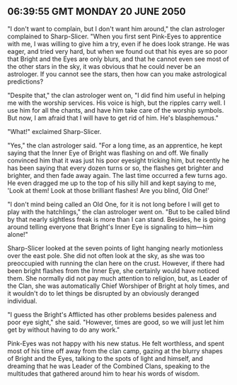 ## 06:39:55 GMT MONDAY 20 JUNE 2050
"I don't want to complain, but I don't want him around," the clan astrologer complained to Sharp-Slicer. "When you first sent Pink-Eyes to apprentice with me, I was willing to give him a try, even if he does look strange. He was eager, and tried very hard, but when we found out that his eyes are so poor that Bright and the Eyes are only blurs, and that he cannot even see most of the other stars in the sky, it was obvious that he could never be an astrologer. If you cannot see the stars, then how can you make astrological predictions?

"Despite that," the clan astrologer went on, "I did find him useful in helping me with the worship services. His voice is high, but the ripples carry well. I use him for all the chants, and have him take care of the worship symbols. But now, I am afraid that I will have to get rid of him. He's blasphemous."

"What!" exclaimed Sharp-Slicer.

"Yes," the clan astrologer said. "For a long time, as an apprentice, he kept saying that the Inner Eye of Bright was flashing on and off. We finally convinced him that it was just his poor eyesight tricking him, but recently he has been saying that every dozen turns or so, the flashes get brighter and brighter, and then fade away again. The last time occurred a few turns ago. He even dragged me up to the top of his silly hill and kept saying to me, 'Look at them! Look at those brilliant flashes! Are you blind, Old One!'

"I don't mind being called an Old One, for it is not long before I will get to play with the hatchlings," the clan astrologer went on. "But to be called blind by that nearly sightless freak is more than I can stand. Besides, he is going around telling everyone that Bright's Inner Eye is signaling to him&mdash;him alone!"

Sharp-Slicer looked at the seven points of light hanging nearly motionless over the east pole. She did not often look at the sky, as she was too preoccupied with running the clan here on the crust. However, if there had been bright flashes from the Inner Eye, she certainly would have noticed them. She normally did not pay much attention to religion, but, as Leader of the Clan, she was automatically Chief Worshiper of Bright at holy times, and it wouldn't do to let things be disrupted by an obviously deranged individual.

"I guess the Bright's Afflicted has other problems besides paleness and poor eye sight," she said. "However, times are good, so we will just let him get by without having to do any work."

Pink-Eyes was not happy with his new status. He felt worthless, and spent most of his time off away from the clan camp, gazing at the blurry shapes of Bright and the Eyes, talking to the spots of light and himself, and dreaming that he was Leader of the Combined Clans, speaking to the multitudes that gathered around him to hear his words of wisdom.